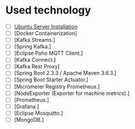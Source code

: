 # Used technology

- [ ] [Ubuntu Server Installation](/assignment00/assignment01/01-install-server.md)
- [ ] [Docker Containerization]
- [ ] [Kafka Streams.]
- [ ] [Spring Kafka.]
- [ ] [Eclipse Paho MQTT Client.]
- [ ] [Kafka Connect.]
- [ ] [Kafka Rest Proxy]
- [ ] [Spring Boot 2.3.3 / Apache Maven 3.6.3.]
- [ ] [Spring Boot Starter Actuator.]
- [ ] [Micrometer Registry Prometheus.]
- [ ] [NodeExporter (Exporter for machine metrics).]
- [ ] [Prometheus.]
- [ ] [Grafana.]
- [ ] [Eclipse Mosquitto.]
- [ ] [MongoDB.]
